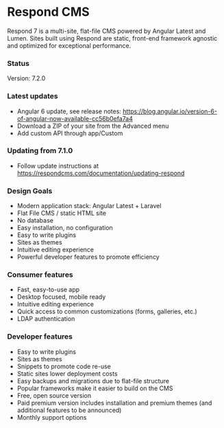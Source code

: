 # Respond CMS

Respond 7 is a multi-site, flat-file CMS powered by Angular Latest and Lumen.  Sites built using Respond are static, front-end framework agnostic and optimized for exceptional performance.

### Status
Version: 7.2.0

### Latest updates
- Angular 6 update, see release notes: https://blog.angular.io/version-6-of-angular-now-available-cc56b0efa7a4
- Download a ZIP of your site from the Advanced menu
- Add custom API through app/Custom

### Updating from 7.1.0
- Follow update instructions at https://respondcms.com/documentation/updating-respond

### Design Goals
- Modern application stack: Angular Latest + Laravel
- Flat File CMS / static HTML site
- No database
- Easy installation, no configuration
- Easy to write plugins
- Sites as themes
- Intuitive editing experience
- Powerful developer features to promote efficiency

### Consumer features
- Fast, easy-to-use app
- Desktop focused, mobile ready
- Intuitive editing experience
- Quick access to common customizations (forms, galleries, etc.)
- LDAP authentication

### Developer features
- Easy to write plugins
- Sites as themes
- Snippets to promote code re-use
- Static sites lower deployment costs
- Easy backups and migrations due to flat-file structure
- Popular frameworks make it easier to build on the CMS
- Free, open source version
- Paid premium version includes installation and premium themes (and additional features to be announced)
- Monthly support options
